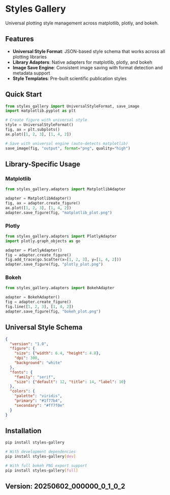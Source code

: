 # Styles Gallery

Universal plotting style management across matplotlib, plotly, and bokeh.

## Features

- **Universal Style Format**: JSON-based style schema that works across all plotting libraries
- **Library Adapters**: Native adapters for matplotlib, plotly, and bokeh
- **Image Save Engine**: Consistent image saving with format detection and metadata support
- **Style Templates**: Pre-built scientific publication styles

## Quick Start

```python
from styles_gallery import UniversalStyleFormat, save_image
import matplotlib.pyplot as plt

# Create figure with universal style
style = UniversalStyleFormat()
fig, ax = plt.subplots()
ax.plot([1, 2, 3], [1, 4, 2])

# Save with universal engine (auto-detects matplotlib)
save_image(fig, "output", format="png", quality="high")
```

## Library-Specific Usage

### Matplotlib
```python
from styles_gallery.adapters import MatplotlibAdapter

adapter = MatplotlibAdapter()
fig, ax = adapter.create_figure()
ax.plot([1, 2, 3], [1, 4, 2])
adapter.save_figure(fig, "matplotlib_plot.png")
```

### Plotly
```python
from styles_gallery.adapters import PlotlyAdapter
import plotly.graph_objects as go

adapter = PlotlyAdapter()
fig = adapter.create_figure()
fig.add_trace(go.Scatter(x=[1, 2, 3], y=[1, 4, 2]))
adapter.save_figure(fig, "plotly_plot.png")
```

### Bokeh
```python
from styles_gallery.adapters import BokehAdapter

adapter = BokehAdapter()
fig = adapter.create_figure()
fig.line([1, 2, 3], [1, 4, 2])
adapter.save_figure(fig, "bokeh_plot.png")
```

## Universal Style Schema

```json
{
  "version": "1.0",
  "figure": {
    "size": {"width": 6.4, "height": 4.8},
    "dpi": 300,
    "background": "white"
  },
  "fonts": {
    "family": "serif",
    "size": {"default": 12, "title": 14, "label": 10}
  },
  "colors": {
    "palette": "viridis",
    "primary": "#1f77b4",
    "secondary": "#ff7f0e"
  }
}
```

## Installation

```bash
pip install styles-gallery

# With development dependencies
pip install styles-gallery[dev]

# With full bokeh PNG export support
pip install styles-gallery[full]
```

## Version: 20250602_000000_0_1_0_2